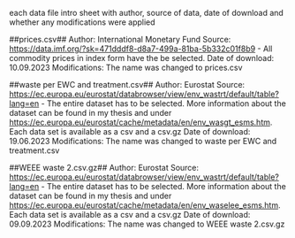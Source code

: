 each data file intro sheet with author, source of data, date of download and whether any modifications were applied

##prices.csv##
Author: International Monetary Fund
Source: https://data.imf.org/?sk=471dddf8-d8a7-499a-81ba-5b332c01f8b9 - All commodity prices in index form have the be selected.
Date of download: 10.09.2023
Modifications: The name was changed to prices.csv

##waste per EWC and treatment.csv##
Author: Eurostat
Source: https://ec.europa.eu/eurostat/databrowser/view/env_wastrt/default/table?lang=en - The entire dataset has to be selected. 
More information about the dataset can be found in my thesis and under https://ec.europa.eu/eurostat/cache/metadata/en/env_wasgt_esms.htm. Each data set is
available as a csv and a csv.gz
Date of download: 19.06.2023
Modifications: The name was changed to waste per EWC and treatment.csv

##WEEE waste 2.csv.gz##
Author: Eurostat
Source: https://ec.europa.eu/eurostat/databrowser/view/env_wastrt/default/table?lang=en - The entire dataset has to be selected. 
More information about the dataset can be found in my thesis and under https://ec.europa.eu/eurostat/cache/metadata/en/env_waselee_esms.htm. Each data set is
available as a csv and a csv.gz
Date of download: 09.09.2023
Modifications: The name was changed to WEEE waste 2.csv.gz

